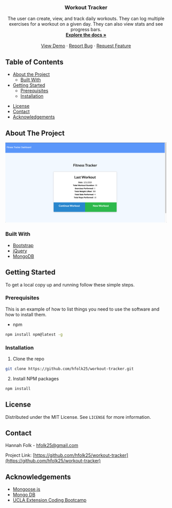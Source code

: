 <!-- PROJECT LOGO -->
<br />
<p align="center">
  <!-- <a href="https://github.com/github_username/repo">
    <img src="images/logo.png" alt="Logo" width="80" height="80">
  </a> -->

  <h3 align="center">Workout Tracker</h3>

  <p align="center">
    The user can create, view, and track daily workouts. They can log multiple exercises for a workout on a given day. They can also view stats and see progress bars.
    <br />
    <a href="https://github.com/hfolk25/workout-tracker"><strong>Explore the docs »</strong></a>
    <br />
    <br />
    <a href="https://github.com/hfolk25/workout-tracker">View Demo</a>
    ·
    <a href="https://github.com/hfolk25/workout-tracker/issues">Report Bug</a>
    ·
    <a href="https://github.com/hfolk25/workout-tracker/issues">Request Feature</a>
  </p>
</p>



<!-- TABLE OF CONTENTS -->
## Table of Contents

* [About the Project](#about-the-project)
  * [Built With](#built-with)
* [Getting Started](#getting-started)
  * [Prerequisites](#prerequisites)
  * [Installation](#installation)
<!-- * [Usage](#usage)
* [Roadmap](#roadmap)
* [Contributing](#contributing) -->
* [License](#license)
* [Contact](#contact)
* [Acknowledgements](#acknowledgements)



<!-- ABOUT THE PROJECT -->
## About The Project

[![Product Name Screen Shot][product-screenshot]]()


### Built With

* [Bootstrap](https://getbootstrap.com/)
* [jQuery](https://jquery.com/)
* [MongoDB](https://www.mongodb.com/)



<!-- GETTING STARTED -->
## Getting Started

To get a local copy up and running follow these simple steps.

### Prerequisites

This is an example of how to list things you need to use the software and how to install them.
* npm
```sh
npm install npm@latest -g
```

### Installation
 
1. Clone the repo
```sh
git clone https://github.com/hfolk25/workout-tracker.git
```
2. Install NPM packages
```sh
npm install
```



<!-- USAGE EXAMPLES -->
<!-- ## Usage

Use this space to show useful examples of how a project can be used. Additional screenshots, code examples and demos work well in this space. You may also link to more resources.

_For more examples, please refer to the [Documentation](https://example.com)_ -->



<!-- ROADMAP -->
<!-- ## Roadmap

See the [open issues](https://github.com/github_username/repo/issues) for a list of proposed features (and known issues). -->



<!-- CONTRIBUTING -->
<!-- ## Contributing

Contributions are what make the open source community such an amazing place to be learn, inspire, and create. Any contributions you make are **greatly appreciated**.

1. Fork the Project
2. Create your Feature Branch (`git checkout -b feature/AmazingFeature`)
3. Commit your Changes (`git commit -m 'Add some AmazingFeature'`)
4. Push to the Branch (`git push origin feature/AmazingFeature`)
5. Open a Pull Request -->



<!-- LICENSE -->
## License

Distributed under the MIT License. See `LICENSE` for more information.



<!-- CONTACT -->
## Contact

Hannah Folk - hfolk25@gmail.com

Project Link: [https://github.com/hfolk25/workout-tracker](https://github.com/hfolk25/workout-tracker)



<!-- ACKNOWLEDGEMENTS -->
## Acknowledgements

* [Mongoose.js](https://mongoosejs.com/)
* [Mongo DB](https://www.mongodb.com/)
* [UCLA Extension Coding Bootcamp](https://bootcamp.uclaextension.edu/coding/)





<!-- MARKDOWN LINKS & IMAGES -->
<!-- https://www.markdownguide.org/basic-syntax/#reference-style-links -->
[contributors-shield]: https://img.shields.io/github/contributors/hfolk25/workout-tracker.svg?style=flat-square
[contributors-url]: https://github.com/hfolk25/workout-tracker/graphs/contributors
[forks-shield]: https://img.shields.io/github/forks/hfolk25/workout-tracker.svg?style=flat-square
[forks-url]: https://github.com/hfolk25/workout-tracker/network/members
[stars-shield]: https://img.shields.io/github/stars/hfolk25/workout-tracker.svg?style=flat-square
[stars-url]: https://github.com/hfolk25/workout-tracker/stargazers
[issues-shield]: https://img.shields.io/github/issues/hfolk25/workout-tracker.svg?style=flat-square
[issues-url]: https://github.com/hfolk25/workout-tracker/issues
[license-shield]: https://img.shields.io/github/license/hfolk25/workout-tracker.svg?style=flat-square
[license-url]: https://github.com/hfolk25/workout-tracker/blob/master/LICENSE.txt
[linkedin-shield]: https://img.shields.io/badge/-LinkedIn-black.svg?style=flat-square&logo=linkedin&colorB=555
[linkedin-url]: https://linkedin.com/in/hannahfolk
[product-screenshot]: images/workout-tracker.png